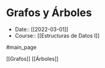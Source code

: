 # Grafos y Árboles

- Date:: [[2022-03-01]]
- Course:: [[Estructuras de Datos I]]

#main_page 


[[Grafos]]
[[Árboles]]